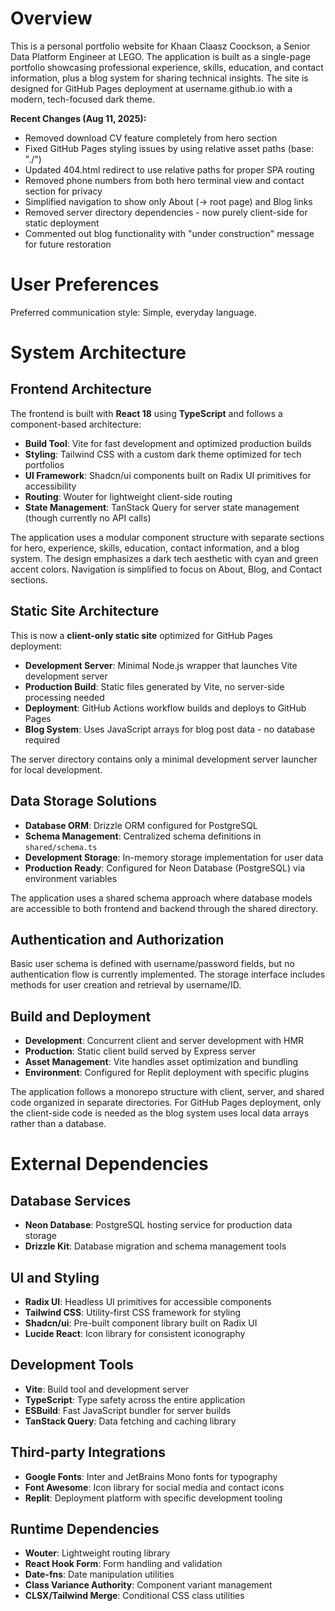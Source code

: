 # Overview

This is a personal portfolio website for Khaan Claasz Coockson, a Senior Data Platform Engineer at LEGO. The application is built as a single-page portfolio showcasing professional experience, skills, education, and contact information, plus a blog system for sharing technical insights. The site is designed for GitHub Pages deployment at username.github.io with a modern, tech-focused dark theme.

**Recent Changes (Aug 11, 2025):**
- Removed download CV feature completely from hero section
- Fixed GitHub Pages styling issues by using relative asset paths (base: "./")
- Updated 404.html redirect to use relative paths for proper SPA routing
- Removed phone numbers from both hero terminal view and contact section for privacy
- Simplified navigation to show only About (→ root page) and Blog links
- Removed server directory dependencies - now purely client-side for static deployment
- Commented out blog functionality with "under construction" message for future restoration

# User Preferences

Preferred communication style: Simple, everyday language.

# System Architecture

## Frontend Architecture

The frontend is built with **React 18** using **TypeScript** and follows a component-based architecture:

- **Build Tool**: Vite for fast development and optimized production builds
- **Styling**: Tailwind CSS with a custom dark theme optimized for tech portfolios
- **UI Framework**: Shadcn/ui components built on Radix UI primitives for accessibility
- **Routing**: Wouter for lightweight client-side routing
- **State Management**: TanStack Query for server state management (though currently no API calls)

The application uses a modular component structure with separate sections for hero, experience, skills, education, contact information, and a blog system. The design emphasizes a dark tech aesthetic with cyan and green accent colors. Navigation is simplified to focus on About, Blog, and Contact sections.

## Static Site Architecture

This is now a **client-only static site** optimized for GitHub Pages deployment:

- **Development Server**: Minimal Node.js wrapper that launches Vite development server
- **Production Build**: Static files generated by Vite, no server-side processing needed
- **Deployment**: GitHub Actions workflow builds and deploys to GitHub Pages
- **Blog System**: Uses JavaScript arrays for blog post data - no database required

The server directory contains only a minimal development server launcher for local development.

## Data Storage Solutions

- **Database ORM**: Drizzle ORM configured for PostgreSQL
- **Schema Management**: Centralized schema definitions in `shared/schema.ts`
- **Development Storage**: In-memory storage implementation for user data
- **Production Ready**: Configured for Neon Database (PostgreSQL) via environment variables

The application uses a shared schema approach where database models are accessible to both frontend and backend through the shared directory.

## Authentication and Authorization

Basic user schema is defined with username/password fields, but no authentication flow is currently implemented. The storage interface includes methods for user creation and retrieval by username/ID.

## Build and Deployment

- **Development**: Concurrent client and server development with HMR
- **Production**: Static client build served by Express server
- **Asset Management**: Vite handles asset optimization and bundling
- **Environment**: Configured for Replit deployment with specific plugins

The application follows a monorepo structure with client, server, and shared code organized in separate directories. For GitHub Pages deployment, only the client-side code is needed as the blog system uses local data arrays rather than a database.

# External Dependencies

## Database Services
- **Neon Database**: PostgreSQL hosting service for production data storage
- **Drizzle Kit**: Database migration and schema management tools

## UI and Styling
- **Radix UI**: Headless UI primitives for accessible components
- **Tailwind CSS**: Utility-first CSS framework for styling
- **Shadcn/ui**: Pre-built component library built on Radix UI
- **Lucide React**: Icon library for consistent iconography

## Development Tools
- **Vite**: Build tool and development server
- **TypeScript**: Type safety across the entire application
- **ESBuild**: Fast JavaScript bundler for server builds
- **TanStack Query**: Data fetching and caching library

## Third-party Integrations
- **Google Fonts**: Inter and JetBrains Mono fonts for typography
- **Font Awesome**: Icon library for social media and contact icons
- **Replit**: Deployment platform with specific development tooling

## Runtime Dependencies
- **Wouter**: Lightweight routing library
- **React Hook Form**: Form handling and validation
- **Date-fns**: Date manipulation utilities
- **Class Variance Authority**: Component variant management
- **CLSX/Tailwind Merge**: Conditional CSS class utilities